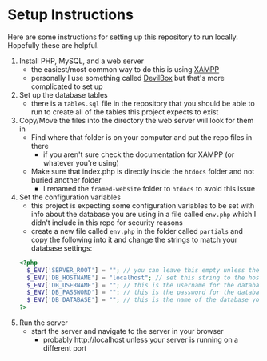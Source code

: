 # Setup Instructions

Here are some instructions for setting up this repository to run locally. Hopefully these are helpful.

1. Install PHP, MySQL, and a web server
    - the easiest/most common way to do this is using [XAMPP](https://www.apachefriends.org/index.html)
    - personally I use something called [DevilBox](http://devilbox.org/) but that's more complicated to set up
1. Set up the database tables
    - there is a `tables.sql` file in the repository that you should be able to run to create all of the tables this project expects to exist
1. Copy/Move the files into the directory the web server will look for them in
    - Find where that folder is on your computer and put the repo files in there
      - if you aren't sure check the documentation for XAMPP (or whatever you're using)
    - Make sure that index.php is directly inside the `htdocs` folder and not buried another folder
      - I renamed the `framed-website` folder to `htdocs` to avoid this issue
1. Set the configuration variables
    - this project is expecting some configuration variables to be set with info about the database you are using in a file called `env.php` which I didn't include in this repo for security reasons
    - create a new file called `env.php` in the folder called `partials` and copy the following into it and change the strings to match your database settings:
    ```php
    <?php
      $_ENV['SERVER_ROOT'] = ""; // you can leave this empty unless the project is being hosted from a subfolder of the server
      $_ENV['DB_HOSTNAME'] = "localhost"; // set this string to the hostname or location of you database, if you are running it locally it will probably be "localhost"
      $_ENV['DB_USERNAME'] = ""; // this is the username for the database account
      $_ENV['DB_PASSWORD'] = ""; // this is the password for the database account
      $_ENV['DB_DATABASE'] = ""; // this is the name of the database you are using
    ?>
    ```
5. Run the server
    - start the server and navigate to the server in your browser
      - probably http://localhost unless your server is running on a different port
